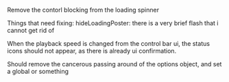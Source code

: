 Remove the contorl blocking from the loading spinner


Things that need fixing:
    hideLoadingPoster: there is a very brief flash that i cannot get rid of

When the playback speed is changed from the control bar ui, the status icons should not appear, as there is already ui confirmation.

Should remove the cancerous passing around of the options object, and set a global or something
